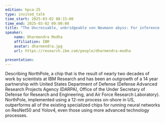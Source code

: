 ```yaml
---
edition: hpca-25
type: invited_talk
time_start: 2025-03-02 08:15:00
time_end: 2025-03-02 09:00:00
title: "The Uncrossable, unbridgeable von Neumann abyss: For inference at low-latency and low-cost, build on the other side"
speaker:
    name: Dharmendra Modha 
    affiliation: IBM
    avatar: dharmendra.jpg  
    url: https://research.ibm.com/people/dharmendra-modha

presentation: 
---
```

Describing NorthPole, a chip that is the result of nearly two decades of work by scientists at IBM Research and has been an outgrowth of a 14 year partnership with United States Department of Defense (Defense Advanced Research Projects Agency (DARPA), Office of the Under Secretary of Defense for Research and Engineering, and Air Force Research Laboratory). NorthPole, implemented using a 12-nm process on-shore in US, outperforms all of the existing specialized chips for running neural networks on ResNet50 and Yolov4, even those using more advanced technology processes. 
